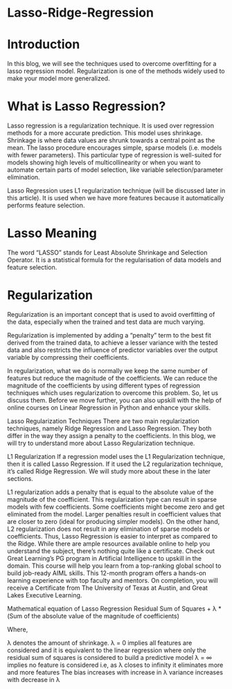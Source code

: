 # Lasso-Ridge-Regression
# Introduction
In this blog, we will see the techniques used to overcome overfitting for a lasso regression model. Regularization is one of the methods widely used to make your model more generalized.

# What is Lasso Regression?
Lasso regression is a regularization technique. It is used over regression methods for a more accurate prediction. This model uses shrinkage. Shrinkage is where data values are shrunk towards a central point as the mean. The lasso procedure encourages simple, sparse models (i.e. models with fewer parameters). This particular type of regression is well-suited for models showing high levels of multicollinearity or when you want to automate certain parts of model selection, like variable selection/parameter elimination.

Lasso Regression uses L1 regularization technique (will be discussed later in this article). It is used when we have more features because it automatically performs feature selection.

# Lasso Meaning
The word “LASSO” stands for Least Absolute Shrinkage and Selection Operator. It is a statistical formula for the regularisation of data models and feature selection.

# Regularization
Regularization is an important concept that is used to avoid overfitting of the data, especially when the trained and test data are much varying.

Regularization is implemented by adding a “penalty” term to the best fit derived from the trained data, to achieve a lesser variance with the tested data and also restricts the influence of predictor variables over the output variable by compressing their coefficients.

In regularization, what we do is normally we keep the same number of features but reduce the magnitude of the coefficients. We can reduce the magnitude of the coefficients by using different types of regression techniques which uses regularization to overcome this problem. So, let us discuss them. Before we move further, you can also upskill with the help of online courses on Linear Regression in Python and enhance your skills.

Lasso Regularization Techniques
There are two main regularization techniques, namely Ridge Regression and Lasso Regression. They both differ in the way they assign a penalty to the coefficients. In this blog, we will try to understand more about Lasso Regularization technique.

L1 Regularization
If a regression model uses the L1 Regularization technique, then it is called Lasso Regression. If it used the L2 regularization technique, it’s called Ridge Regression. We will study more about these in the later sections.

L1 regularization adds a penalty that is equal to the absolute value of the magnitude of the coefficient. This regularization type can result in sparse models with few coefficients. Some coefficients might become zero and get eliminated from the model. Larger penalties result in coefficient values that are closer to zero (ideal for producing simpler models). On the other hand, L2 regularization does not result in any elimination of sparse models or coefficients. Thus, Lasso Regression is easier to interpret as compared to the Ridge. While there are ample resources available online to help you understand the subject, there’s nothing quite like a certificate. Check out Great Learning’s PG program in Artificial Intelligence to upskill in the domain. This course will help you learn from a top-ranking global school to build job-ready AIML skills. This 12-month program offers a hands-on learning experience with top faculty and mentors. On completion, you will receive a Certificate from The University of Texas at Austin, and Great Lakes Executive Learning.


Mathematical equation of Lasso Regression
Residual Sum of Squares + λ * (Sum of the absolute value of the magnitude of coefficients)

Where,

λ denotes the amount of shrinkage.
λ = 0 implies all features are considered and it is equivalent to the linear regression where only the residual sum of squares is considered to build a predictive model
λ = ∞ implies no feature is considered i.e, as λ closes to infinity it eliminates more and more features
The bias increases with increase in λ
variance increases with decrease in λ
